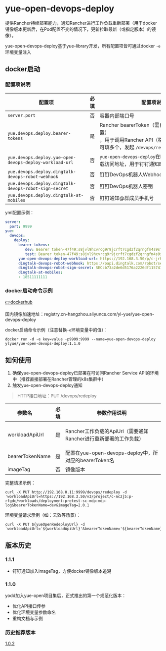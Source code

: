 # yue-open-devops-deploy
提供Rancher持续部署能力，通知Rancher进行工作负载重新部署（用于docker镜像版本更新后，在Pod配置不变的情况下，更新拉取最新（或指定版本）的镜像）。

yue-open-devops-deploy基于yue-library开发，所有配置项皆可通过docker `-e` 环境变量注入

## docker启动
### 配置项说明
|<div style="width:250px">配置项</div>					|必填	|<div style="width:350px">配置项说明</div>																										|示例配置																					|
|--														|--		|--																																				|--																							|
|`server.port`											|否		|容器内部端口号																																	|默认：9999																					|
|`yue.devops.deploy.bearer-tokens`						|是		|Rancher bearerToken（需自行在Rancher中设置） <br> ，用于调用Rancher API（格式：`key: value`）<br> 可填多个，发起 `/devops/redeploy` 请求时必要	|`dev: Bearer token-47f49:s8jvl9hcvrcg9r9jcrft7cgdzf2qrngfm4s9sf6xs75qtx7zhhb5xg`			|
|`yue.devops.deploy.yue-open-devops-deploy-workload-url`|否		|`yue-open-devops-deploy`在Rancher中的工作负载访问地址，用于钉钉通知时点击																		|https://192.168.3.50/p/c-jrhf8:p-rg7dh/workload/deployment:default:yue-open-devops-deploy	|
|`yue.devops.deploy.dingtalk-devops-robot-webhook`		|否		|钉钉DevOps机器人Webhook																														|https://oapi.dingtalk.com/robot/send?access_token=**										|
|`yue.devops.deploy.dingtalk-devops-robot-sign-secret`	|否		|钉钉DevOps机器人密钥																															|SECcb73a2de6d5176a2226df1157413f1d207e380f024351c04a46f1850dde14b22						|
|`yue.devops.deploy.dingtalk-at-mobiles`				|否		|钉钉通知@群成员手机号																															|18511111111（多个`,`分割）																	|

yml配置示例：
```yml
server:
  port: 9999
yue:
  devops:
    deploy:
      bearer-tokens:
         dev: Bearer token-47f49:s8jvl9hcvrcg9r9jcrft7cgdzf2qrngfm4s9sf6xs75qtx7zhhb5xg
         test: Bearer token-47f49:s8jvl9hcvrcg9r9jcrft7cgdzf2qrngfm4s9sf6xs75qtx7zhhb5xg
      yue-open-devops-deploy-workload-url: https://192.168.3.50/p/c-jrhf8:p-rg7dh/workload/deployment:default:yue-open-devops-deploy
      dingtalk-devops-robot-webhook: https://oapi.dingtalk.com/robot/send?access_token=**
      dingtalk-devops-robot-sign-secret: SECcb73a2de6d5176a2226df1157413f1d207e380f024351c04a46f1850dde14b22
      dingtalk-at-mobiles:
      - 18511111111
```

### docker启动命令示例
[👉dockerhub](https://hub.docker.com/r/ylyue/yue-open-devops-deploy)

国内镜像加速地址：registry.cn-hangzhou.aliyuncs.com/yl-yue/yue-open-devops-deploy

docker启动命令示例（注意替换`-e`环境变量中的值）：
```docker
docker run -d -e key=value -p9999:9999 --name=yue-open-devops-deploy ylyue/yue-open-devops-deploy:1.1.0
```

## 如何使用
1. 确保yue-open-devops-deploy已部署在可访问Rancher Service API的环境中（推荐直接部署在Rancher管理的k8s集群中）
2. 触发yue-open-devops-deploy通知

> HTTP接口地址：PUT /devops/redeploy

|<div style="width:110px">参数名</div>	|必填	|<div style="width:300px">参数作用说明</div>						|参数值示例																					|
|--										|--		|--																	|--																							|
|workloadApiUrl							|是		|Rancher工作负载的ApiUrl（需要通知Rancher进行重新部署的工作负载）	|https://192.168.3.50/v3/project/c-nc2j5:p-rfgdc/workloads/deployment:pretest-sc-mdp:mdp-log|
|bearerTokenName						|是		|配置在yue-open-devops-deploy中，所对应的bearerToken名				|dev																						|
|imageTag								|否		|镜像版本															|2.0.1																						|

完整请求示例：
```shell
curl -X PUT http://192.168.0.11:9999/devops/redeploy -d 'workloadApiUrl=https://192.168.3.50/v3/project/c-nc2j5:p-rfgdc/workloads/deployment:pretest-sc-mdp:mdp-log&bearerTokenName=dev&imageTag=2.0.1
```

环境变量请求示例（如：云效等场景）：
```shell
curl -X PUT ${yueOpenRedeployUrl} -d `workloadApiUrl=`${workloadApiUrl}'&bearerTokenName='${bearerTokenName}'&imageTag='${DATETIME}
```

## 版本历史
### 1.1.1
- 钉钉通知加入imageTag，方便docker镜像版本追溯

### 1.1.0
yodd加入yue-open项目集后，正式推出的第一个规范化版本：
- 优化API接口传参
- 优化环境变量参数命名
- 重构文档与示例

### 历史推荐版本
[1.0.2](https://gitee.com/yue-open/yue-open-devops-deploy/tree/master/docs)